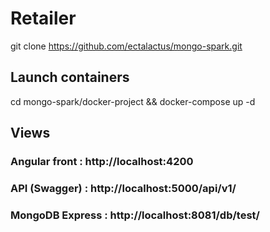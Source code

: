 # Retailer

git clone https://github.com/ectalactus/mongo-spark.git

## Launch containers

cd mongo-spark/docker-project && docker-compose up -d

## Views

### Angular front : http://localhost:4200
### API (Swagger) : http://localhost:5000/api/v1/
### MongoDB Express : http://localhost:8081/db/test/
